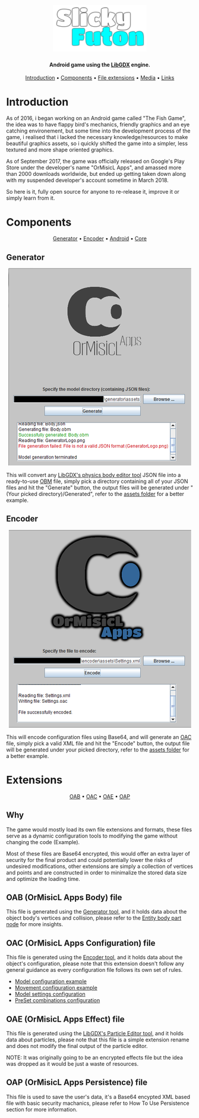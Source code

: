 <h1 align="center">
  <br>
  <img width=50% src="https://github.com/MedAnisBenSalah/Slicky-Futon/blob/master/docs/Logo.png">
</h1>

<h4 align="center">
  Android game using the <a href="https://libgdx.badlogicgames.com/">LibGDX</a> engine.
</h4>

<p align="center">
  <a href="#introduction">Introduction</a> •
  <a href="#components">Components</a> •
  <a href="#extensions">File extensions</a> •
  <a href="#links">Media</a> •
  <a href="http://wiki.tron.network">Links</a>
</p>

# Introduction

As of 2016, i began working on an Android game called "The Fish Game", the idea was to have flappy bird's mechanics, 
friendly graphics and an eye catching environement, but some time into the development process of the game, i realised
that i lacked the necessary knowledge/resources to make beautiful graphics assets, so i quickly shifted the game into a
simpler, less textured and more shape oriented graphics.

As of September 2017, the game was officially released on Google's Play Store under the developer's name "OrMisicL Apps",
and amassed more than 2000 downloads worldwide, but ended up getting taken down along with my suspended developer's account
sometime in March 2018.

So here is it, fully open source for anyone to re-release it, improve it or simply learn from it.

# Components

<p align="center">
  <a href="#generator">Generator</a> •
  <a href="#encoder">Encoder</a> •
  <a href="#android">Android</a> •
  <a href="#core">Core</a>
</p>

## Generator

<p align="center">
<img src="https://github.com/MedAnisBenSalah/Slicky-Futon/blob/master/docs/Generator.png">
</p>

This will convert any <a href="https://github.com/MovingBlocks/box2d-editor">LibGDX's physics body editor tool</a> JSON file 
into a ready-to-use <a href="#obm">OBM</a> file, simply pick a directory containing all of your JSON files and hit the "Generate"
button, the output files will be generated under "(Your picked directory)/Generated", refer to the <a href="https://github.com/MedAnisBenSalah/Slicky-Futon/tree/master/generator/assets">
assets folder</a> for a better example.

## Encoder

<p align="center">
<img src="https://github.com/MedAnisBenSalah/Slicky-Futon/blob/master/docs/Encoder.png">
</p>

This will encode configuration files using Base64, and will generate an <a href="#oac">OAC</a> file, simply pick a valid XML file and hit the "Encode"
button, the output file will be generated under your picked directory, refer to the <a href="https://github.com/MedAnisBenSalah/Slicky-Futon/tree/master/encoder/assets">
assets folder</a> for a better example.

# Extensions

<p align="center">
  <a href="#oab-ormisicl-apps-body-file">OAB</a> •
  <a href="#oac-ormisicl-apps-configuration-file">OAC</a> •
  <a href="#oae-ormisicl-apps-effect-file">OAE</a> •
  <a href="#oap-ormisicl-apps-persistence-file">OAP</a>
</p>

## Why

The game would mostly load its own file extensions and formats, these files serve as a dynamic configuration tools to modifying the game
without changing the code (Example).

Most of these files are Base64 encrypted, this would offer an extra layer of security for the final product and could potentially
lower the risks of undesired modifications, other extensions are simply a collection of vertices and points and are constructed in order
to minimalize the stored data size and optimize the loading time.

## OAB (OrMisicL Apps Body) file

This file is generated using the <a href="#generator">Generator tool</a>, and it holds data about the object body's vertices and 
collision, please refer to the <a href="https://github.com/MedAnisBenSalah/Slicky-Futon/blob/master/core/src/com/ormisiclapps/slickyfuton/game/nodes/entity/EntityBodyPartNode.java">
Entity body part node</a> for more insights.

## OAC (OrMisicL Apps Configuration) file

This file is generated using the <a href="#generator">Encoder tool</a>, and it holds data about the object's configuration, please note that this extension
doesn't follow any general guidance as every configuration file follows its own set of rules.
* <a href="https://github.com/MedAnisBenSalah/Slicky-Futon/blob/master/decoded-assets/Models/Chainsaw/Settings.xml">Model configuration example</a>
* <a href="https://github.com/MedAnisBenSalah/Slicky-Futon/blob/master/decoded-assets/Models/Chainsaw/Movement-1.xml">Movement configuration example</a>
* <a href="https://github.com/MedAnisBenSalah/Slicky-Futon/blob/master/decoded-assets/Models/ModelsSettings.xml">Model settings configuration</a>
* <a href="https://github.com/MedAnisBenSalah/Slicky-Futon/blob/master/decoded-assets/Models/PreSetCombinations.xml">PreSet combinations configuration</a>

## OAE (OrMisicL Apps Effect) file

This file is generated using the <a href="https://github.com/libgdx/libgdx/wiki/2D-Particle-Editor">LibGDX's Particle Editor tool</a>, 
and it holds data about particles, please note that this file is a simple extension rename and does not modify the final output of the particle editor.

NOTE: It was originally going to be an encrypted effects file but the idea was dropped as it would be just a waste of resources.

## OAP (OrMisicL Apps Persistence) file

This file is used to save the user's data, it's a Base64 encypted XML based file with basic security machanics,
please refer to How To Use Persistence section for more information.
